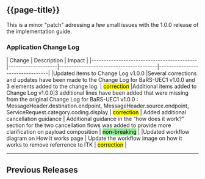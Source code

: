 ## {{page-title}}

This is a minor "patch" adressing a few small issues with the 1.0.0 release of the implementation guide.
<br>


### Application Change Log



| Change                                    | Description                            | Impact                          | 
|-------------------------------------------|--------------------|----------------------------------------|---------------------------------|
|Updated items to Change Log v1.0.0   |Several corrections and updates have been made to the Change Log for BaRS-UEC1 v1.0.0 and 3 elements added to the change log.     | <mark style="background-color: Yellow">correction</mark>
|Additional items added to Change Log v1.0.0|3 additional lines have been added that were missing from the original Change Log for BaRS-UEC1 v1.0.0 : MessageHeader.destination.endpoint, MessageHeader.source.endpoint, ServiceRequest.category.coding.display | <mark style="background-color: Yellow">correction</mark>
| Added additional cancellation guidance | Additional guidance in the "how does it work?" section for the two cancellation flows was added to provide more clarification on payload composition | <mark style="background-color: LightGreen">non-breaking</mark> |
|Updated workflow diagram on How it works page        | Update the workflow image on how it works to remove referrence to ITK  | <mark style="background-color: Yellow">correction</mark> |


<hr>

## Previous Releases

<br>
